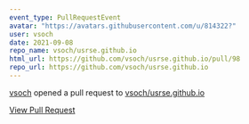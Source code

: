 ```yaml
---
event_type: PullRequestEvent
avatar: "https://avatars.githubusercontent.com/u/814322?"
user: vsoch
date: 2021-09-08
repo_name: vsoch/usrse.github.io
html_url: https://github.com/vsoch/usrse.github.io/pull/98
repo_url: https://github.com/vsoch/usrse.github.io
---
```


<a href='https://github.com/vsoch' target='_blank'>vsoch</a> opened a pull request to <a href='https://github.com/vsoch/usrse.github.io' target='_blank'>vsoch/usrse.github.io</a>

<a href='https://github.com/vsoch/usrse.github.io/pull/98' target='_blank'>View Pull Request</a>